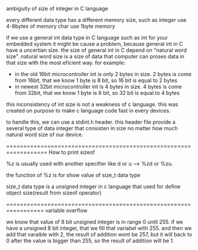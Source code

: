 ambiguity of size of integer in C language

every different data type has a different memory size, such as integer use 4-8bytes of memory char use 1byte memory

if we use a general int data type in C language such as int for your embedded system it might be cause a problem, because general int in C have a uncertian size. the size of general int in C depend on "natural word size". natural word size is a size of data that computer can proses data in that size with the most eficient way. for example:

- in the old 16bit microcontroller int is only 2 bytes in size. 2 bytes is come from 16bit, that we know 1 byte is 8 bit, so 16 bit is equal to 2 bytes
- in newest 32bit microcontroller int is 4 bytes in size. 4 bytes is come from 32bit, that we know 1 byte is 8 bit, so 32 bit is equal to 4 bytes

this inconsistency of int size is not a weakness of c language. this was created on purpose to make c language code fast in every devices.

to handle this, we can use a stdint.h header. this header file provide a several type of data integer that consisten in size no matter how much natural word size of our device.

==================================================================
How to print sizeof

%z is usually used with another specifier like d or u --> %zd or %zu.

the function of %z is for show value of size_t data type

size_t data type is a unsigned integer in c language that used for define object size(result from sizeof operator)

=================================================================
variable overflow

we know that value of 8 bit unsigned integer is in range 0 until 255.
if we have a unsigned 8 bit integer, that we fill that variabel with 255. and then we add that varaible with 2, the result of addition wont be 257, but it will back to 0 after the value is bigger than 255, so the result of addition will be 1.
